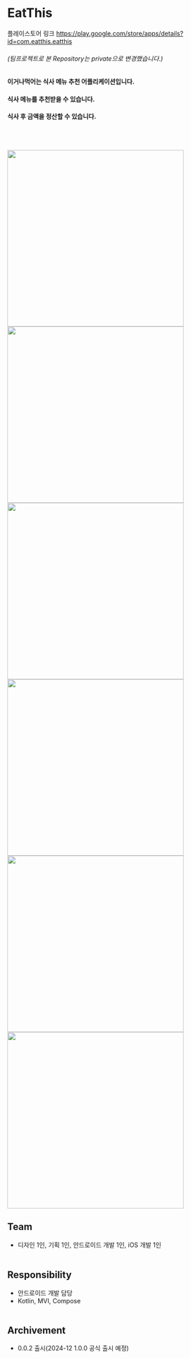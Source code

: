 # EatThis
플레이스토어 링크  https://play.google.com/store/apps/details?id=com.eatthis.eatthis
###### (팀프로젝트로 본 Repository는 private으로 변경했습니다.)

#### 이거나먹어는 식사 메뉴 추천 어플리케이션입니다.
#### 식사 메뉴를 추천받을 수 있습니다.
#### 식사 후 금액을 정산할 수 있습니다.
<br/><br/>

<img src="https://github.com/user-attachments/assets/7bde02c9-b5e7-44d2-9d59-2985bbff0ea4"  width="400"/>

<img src="https://github.com/user-attachments/assets/bf9fdefd-e606-49dd-8f80-b9d90872a075"  width="400"/>

<img src="https://github.com/user-attachments/assets/b22145a4-dd39-4bfc-a64b-9b978f55aba0"  width="400"/>

<img src="https://github.com/user-attachments/assets/80be1923-a53e-42d6-8289-46d8f4c0deb1"  width="400"/>

<img src="https://github.com/user-attachments/assets/2241db40-f218-4965-bd76-76f1c2a8ace8"  width="400"/>

<img src="https://github.com/user-attachments/assets/3ccab1b7-fe77-495c-b583-6249f156b9c9"  width="400"/>

## Team
- 디자인 1인, 기획 1인, 안드로이드 개발 1인, iOS 개발 1인
<br/><br/>

## Responsibility

- 안드로이드 개발 담당
- Kotlin, MVI, Compose
<br/><br/>

## Archivement

- 0.0.2 출시(2024-12 1.0.0 공식 출시 예정)
<br/><br/>
